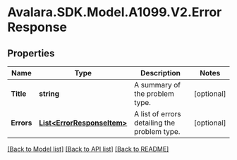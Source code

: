 # Avalara.SDK.Model.A1099.V2.ErrorResponse

## Properties

Name | Type | Description | Notes
------------ | ------------- | ------------- | -------------
**Title** | **string** | A summary of the problem type. | [optional] 
**Errors** | [**List&lt;ErrorResponseItem&gt;**](ErrorResponseItem.md) | A list of errors detailing the problem type. | [optional] 

[[Back to Model list]](../../../README.md#documentation-for-models) [[Back to API list]](../../../README.md#documentation-for-api-endpoints) [[Back to README]](../../../README.md)

